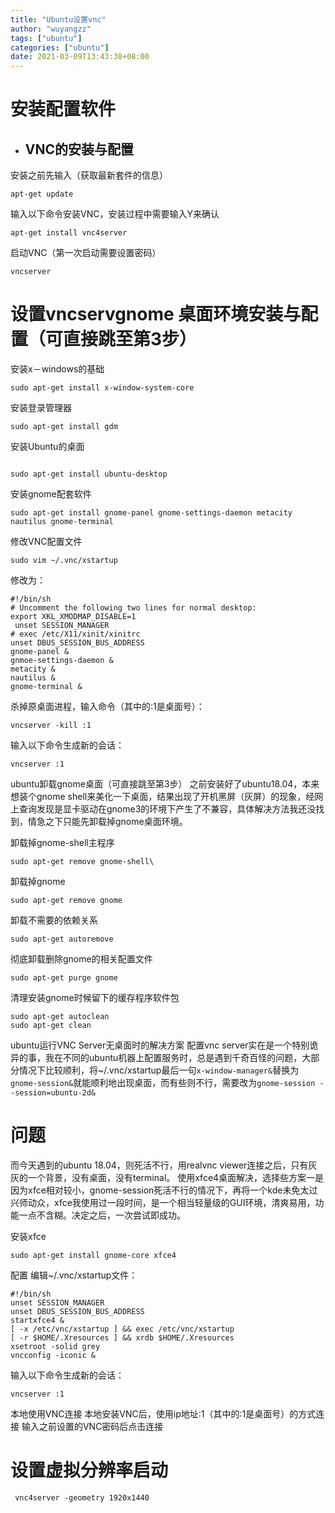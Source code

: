 ```yaml
---
title: "Ubuntu设置vnc"
author: "wuyangzz"
tags: ["ubuntu"]
categories: ["ubuntu"]
date: 2021-03-09T13:43:38+08:00
---
```


# 安装配置软件
- ## VNC的安装与配置
安装之前先输入（获取最新套件的信息）

```shell 
apt-get update
```
输入以下命令安装VNC，安装过程中需要输入Y来确认
```sehll
apt-get install vnc4server
```
启动VNC（第一次启动需要设置密码）
```shell
vncserver 
```

# 设置vncservgnome 桌面环境安装与配置（可直接跳至第3步）

安装x－windows的基础

```shell
sudo apt-get install x-window-system-core
 ```

安装登录管理器

```shell
sudo apt-get install gdm
```

安装Ubuntu的桌面
```shell

sudo apt-get install ubuntu-desktop
```

安装gnome配套软件

```shell
sudo apt-get install gnome-panel gnome-settings-daemon metacity nautilus gnome-terminal
```
修改VNC配置文件

```shell
sudo vim ~/.vnc/xstartup
```

修改为：
```shell
#!/bin/sh
# Uncomment the following two lines for normal desktop:
export XKL_XMODMAP_DISABLE=1
 unset SESSION_MANAGER
# exec /etc/X11/xinit/xinitrc
unset DBUS_SESSION_BUS_ADDRESS
gnome-panel &
gnmoe-settings-daemon &
metacity &
nautilus &
gnome-terminal &
```

杀掉原桌面进程，输入命令（其中的:1是桌面号）：

```shell
vncserver -kill :1
```
输入以下命令生成新的会话：
```shell
vncserver :1
```

ubuntu卸载gnome桌面（可直接跳至第3步）
之前安装好了ubuntu18.04，本来想装个gnome shell来美化一下桌面，结果出现了开机黑屏（灰屏）的现象，经网上查询发现是显卡驱动在gnome3的环境下产生了不兼容，具体解决方法我还没找到，情急之下只能先卸载掉gnome桌面环境。

卸载掉gnome-shell主程序
```shell
sudo apt-get remove gnome-shell\
```

卸载掉gnome
```shell
sudo apt-get remove gnome
```

卸载不需要的依赖关系
```shell
sudo apt-get autoremove
```

彻底卸载删除gnome的相关配置文件
```shell
sudo apt-get purge gnome
```
清理安装gnome时候留下的缓存程序软件包
```shell
sudo apt-get autoclean
sudo apt-get clean
```
ubuntu运行VNC Server无桌面时的解决方案
配置vnc server实在是一个特别诡异的事，我在不同的ubuntu机器上配置服务时，总是遇到千奇百怪的问题，大部分情况下比较顺利，将~/.vnc/xstartup最后一句```x-window-manager&```替换为```gnome-session&```就能顺利地出现桌面，而有些则不行，需要改为```gnome-session --session=ubuntu-2d&```

# 问题
而今天遇到的ubuntu 18.04，则死活不行，用realvnc viewer连接之后，只有灰灰的一个背景，没有桌面，没有terminal。
使用xfce4桌面解决，选择些方案一是因为xfce相对较小，gnome-session死活不行的情况下，再将一个kde未免太过兴师动众，xfce我使用过一段时间，是一个相当轻量级的GUI环境，清爽易用，功能一点不含糊。决定之后，一次尝试即成功。

安装xfce
```shell
sudo apt-get install gnome-core xfce4
```
配置
编辑~/.vnc/xstartup文件：
```shell
#!/bin/sh
unset SESSION_MANAGER
unset DBUS_SESSION_BUS_ADDRESS
startxfce4 &
[ -x /etc/vnc/xstartup ] && exec /etc/vnc/xstartup
[ -r $HOME/.Xresources ] && xrdb $HOME/.Xresources
xsetroot -solid grey
vncconfig -iconic &
```

输入以下命令生成新的会话：

```shell
vncserver :1
```
本地使用VNC连接
本地安装VNC后，使用ip地址:1（其中的:1是桌面号）的方式连接
输入之前设置的VNC密码后点击连接
# 设置虚拟分辨率启动
```shell 
 vnc4server -geometry 1920x1440
```